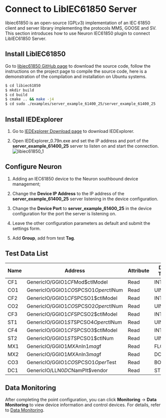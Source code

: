 # Connect to LibIEC61850 Server

libiec61850 is an open-source (GPLv3) implementation of an IEC 61850 client and server library implementing the protocols MMS, GOOSE and SV. This section introduces how to use Neuron IEC61850 plugin to connect LibIEC61850 Server.

## Install LibIEC61850

Go to [libiec61850 GitHub page](https://github.com/mz-automation/libiec61850) to download the source code, follow the instructions on the project page to compile the source code, here is a demonstration of the compilation and installation on Ubuntu systems.

```sh
$ cd libiec61850
$ mkdir build
$ cd build
$ cmake .. && make -j4
$ cd sudo ./examples/server_example_61400_25/server_example_61400_25
```

## Install IEDExplorer

1. Go to [IEDExplorer Download page](https://sourceforge.net/projects/iedexplorer/) to download IEDExplorer.

2. Open IEDExplorer_0.79n.exe and set the IP address and port of the **server_example_61400_25** server to listen on and start the connection.
![libiec61850_1](./assets/libiec61850_1.jpg)

## Configure Neuron

1. Adding an IEC61850 device to the Neuron southbound device management;

2. Change the **Device IP Address** to the IP address of the **server_example_61400_25** server listening in the device configuration.

3. Change the **Device Port** to **server_example_61400_25** in the device configuration for the port the server is listening on.

4. Leave the other configuration parameters as default and submit the settings form.

6. Add **Group**, add from test **Tag**.

## Test Data List

| Name | Address                                 | Attribute | Data Type  |
| ---- | ------------------------------------- | ---- | ------ |
| CF1  | GenericIO/GGIO1$CF$Mod$ctlModel       | Read | INT8   |
| CO1  | GenericIO/GGIO1$CO$SPCSO1$Oper$ctlNum | Read | UINT8  |
| CF2  | GenericIO/GGIO1$CF$SPCSO1$ctlModel    | Read | INT16  |
| CO2  | GenericIO/GGIO1$CO$SPCSO2$Oper$ctlNum | Read | UINT16 |
| CF3  | GenericIO/GGIO1$CF$SPCSO2$ctlModel    | Read | INT32  |
| ST1  | GenericIO/GGIO1$ST$SPCSO4$Oper$ctlNum | Read | UINT32 |
| CF4  | GenericIO/GGIO1$CF$SPCSO3$ctlModel    | Read | INT64  |
| ST2  | GenericIO/GGIO1$ST$SPCSO1$ctlNum      | Read | UINT64 |
| MX1  | GenericIO/GGIO1$MX$AnIn1$mag$f        | Read | FLOAT  |
| MX2  | GenericIO/GGIO1$MX$AnIn3$mag$f        | Read | DOUBLE |
| CO3  | GenericIO/GGIO1$CO$SPCSO1$Oper$Test   | Read | BOOL   |
| DC1  | GenericIO/LLN0$DC$NamPlt$vendor       | Read | STRING |

## Data Monitoring

After completing the point configuration, you can click **Monitoring** -> **Data Monitoring** to view device information and control devices. For details, refer to [Data Monitoring](../../../admin/monitoring.md).
